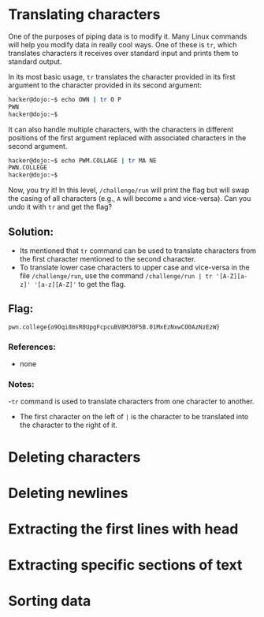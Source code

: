 # Translating characters

One of the purposes of piping data is to modify it. Many Linux commands will help you modify data in really cool ways. One of these is `tr`, which translates characters it receives over standard input and prints them to standard output.

In its most basic usage, `tr` translates the character provided in its first argument to the character provided in its second argument:
```sh
hacker@dojo:~$ echo OWN | tr O P
PWN
hacker@dojo:~$
```
It can also handle multiple characters, with the characters in different positions of the first argument replaced with associated characters in the second argument.
```sh
hacker@dojo:~$ echo PWM.COLLAGE | tr MA NE
PWN.COLLEGE
hacker@dojo:~$
```
Now, you try it! In this level, `/challenge/run` will print the flag but will swap the casing of all characters (e.g., `A` will become `a` and vice-versa). Can you undo it with `tr` and get the flag?

## Solution:

- Its mentioned that `tr` command can be used to translate characters from the first character mentioned to the second character.
- To translate lower case characters to upper case and vice-versa in the file `/challenge/run`, use the command `/challenge/run | tr '[A-Z][a-z]' '[a-z][A-Z]'` to get the flag. 

## Flag: 

```
pwn.college{o9Oqi8msR0UpgFcpcuBV8MJ0F5B.01MxEzNxwCO0AzNzEzW}
```

### References:

- none

### Notes:

-`tr` command is used to translate characters from one character to another.
- The first character on the left of `|` is the character to be translated into the character to the right of it.

# Deleting characters
# Deleting newlines
# Extracting the first lines with head 
# Extracting specific sections of text
# Sorting data
